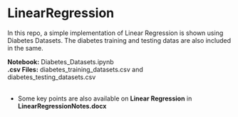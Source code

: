 # LinearRegression

In this repo, a simple implementation of Linear Regression is shown using Diabetes Datasets. The diabetes training and testing datas are also included in the same.

<b>Notebook:</b> Diabetes_Datasets.ipynb<br>
<b>.csv Files:</b> diabetes_training_datasets.csv and diabetes_testing_datasets.csv<br><br>
* Some key points are also available on <b>Linear Regression</b> in <b>LinearRegressionNotes.docx</b>
